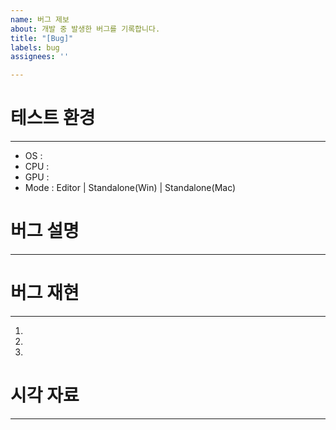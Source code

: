 ```yaml
---
name: 버그 제보
about: 개발 중 발생한 버그를 기록합니다.
title: "[Bug]"
labels: bug
assignees: ''

---
```


# 테스트 환경
---
- OS :
- CPU :
- GPU :
- Mode : Editor | Standalone(Win) | Standalone(Mac)

# 버그 설명
---

# 버그 재현
---
1. 
2.
3.

# 시각 자료
---
